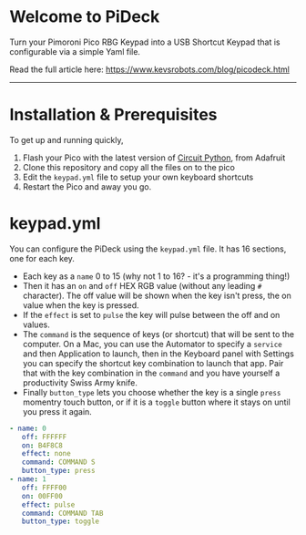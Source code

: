 # Welcome to PiDeck
Turn your Pimoroni Pico RBG Keypad into a USB Shortcut Keypad that is configurable via a simple Yaml file.

Read the full article here: <https://www.kevsrobots.com/blog/picodeck.html>

---

# Installation & Prerequisites
To get up and running quickly, 
1. Flash your Pico with the latest version of [Circuit Python](https://circuitpython.org/board/raspberry_pi_pico/), from Adafruit
1. Clone this repository and copy all the files on to the pico
2. Edit the `keypad.yml` file to setup your own keyboard shortcuts
3. Restart the Pico and away you go.

# keypad.yml
You can configure the PiDeck using the `keypad.yml` file. It has 16 sections, one for each key.

- Each key as a `name` 0 to 15 (why not 1 to 16? - it's a programming thing!)
- Then it has an `on` and `off` HEX RGB value (without any leading `#` character). The off value will be shown when the key isn't press, the on value when the key is pressed. 
- If the `effect` is set to `pulse` the key will pulse between the off and on values.
- The `command` is the sequence of keys (or shortcut) that will be sent to the computer. On a Mac, you can use the Automator to specify a `service` and then Application to launch, then in the Keyboard panel with Settings you can specify the shortcut key combination to launch that app. Pair that with the key combination in the `command` and you have yourself a productivity Swiss Army knife.
- Finally `button_type` lets you choose whether the key is a single `press` momentry touch button, or if it is a `toggle` button where it stays on until you press it again.

``` yaml
- name: 0
   off: FFFFFF
   on: B4F8C8
   effect: none
   command: COMMAND S
   button_type: press
- name: 1
   off: FFFF00
   on: 00FF00
   effect: pulse
   command: COMMAND TAB
   button_type: toggle
```
